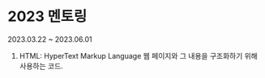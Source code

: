 # 2023 멘토링 
2023.03.22 ~ 2023.06.01


1. HTML: HyperText Markup Language
    웹 페이지와 그 내용을 구조화하기 위해 사용하는 코드.